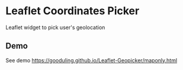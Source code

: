 Leaflet Coordinates Picker
===========================
Leaflet widget to pick user's geolocation

Demo
----

See demo https://gooduling.github.io/Leaflet-Geopicker/maponly.html
